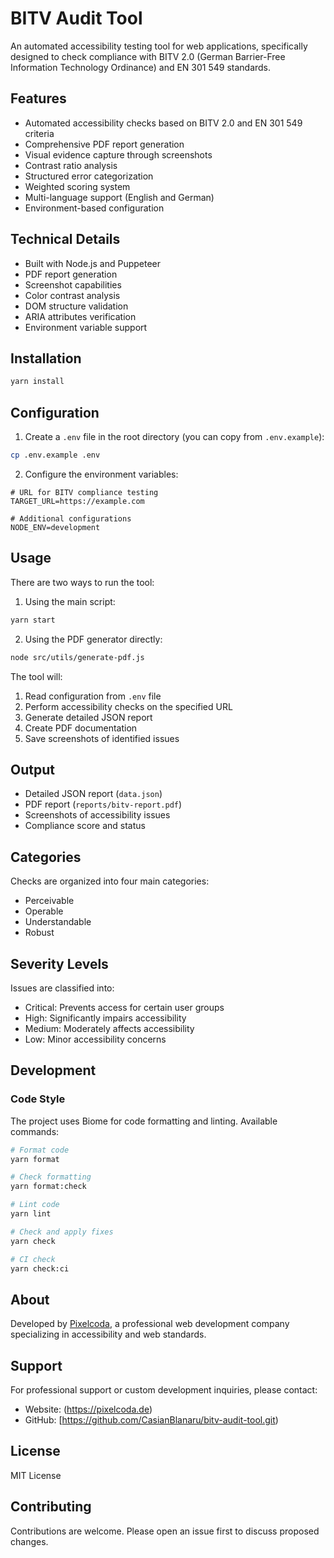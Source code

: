 # BITV Audit Tool

An automated accessibility testing tool for web applications, specifically designed to check compliance with BITV 2.0 (German Barrier-Free Information Technology Ordinance) and EN 301 549 standards.

## Features

- Automated accessibility checks based on BITV 2.0 and EN 301 549 criteria
- Comprehensive PDF report generation
- Visual evidence capture through screenshots
- Contrast ratio analysis
- Structured error categorization
- Weighted scoring system
- Multi-language support (English and German)
- Environment-based configuration

## Technical Details

- Built with Node.js and Puppeteer
- PDF report generation
- Screenshot capabilities
- Color contrast analysis
- DOM structure validation
- ARIA attributes verification
- Environment variable support

## Installation

```bash
yarn install
```

## Configuration

1. Create a `.env` file in the root directory (you can copy from `.env.example`):
```bash
cp .env.example .env
```

2. Configure the environment variables:
```env
# URL for BITV compliance testing
TARGET_URL=https://example.com

# Additional configurations
NODE_ENV=development
```

## Usage

There are two ways to run the tool:

1. Using the main script:
```bash
yarn start
```

2. Using the PDF generator directly:
```bash
node src/utils/generate-pdf.js
```

The tool will:
1. Read configuration from `.env` file
2. Perform accessibility checks on the specified URL
3. Generate detailed JSON report
4. Create PDF documentation
5. Save screenshots of identified issues

## Output

- Detailed JSON report (`data.json`)
- PDF report (`reports/bitv-report.pdf`)
- Screenshots of accessibility issues
- Compliance score and status

## Categories

Checks are organized into four main categories:
- Perceivable
- Operable
- Understandable
- Robust

## Severity Levels

Issues are classified into:
- Critical: Prevents access for certain user groups
- High: Significantly impairs accessibility
- Medium: Moderately affects accessibility
- Low: Minor accessibility concerns

## Development

### Code Style

The project uses Biome for code formatting and linting. Available commands:

```bash
# Format code
yarn format

# Check formatting
yarn format:check

# Lint code
yarn lint

# Check and apply fixes
yarn check

# CI check
yarn check:ci
```

## About

Developed by [Pixelcoda](https://pixelcoda.de), a professional web development company specializing in accessibility and web standards.

## Support

For professional support or custom development inquiries, please contact:
- Website: (https://pixelcoda.de)
- GitHub: [https://github.com/CasianBlanaru/bitv-audit-tool.git)

## License

MIT License

## Contributing

Contributions are welcome. Please open an issue first to discuss proposed changes. 
